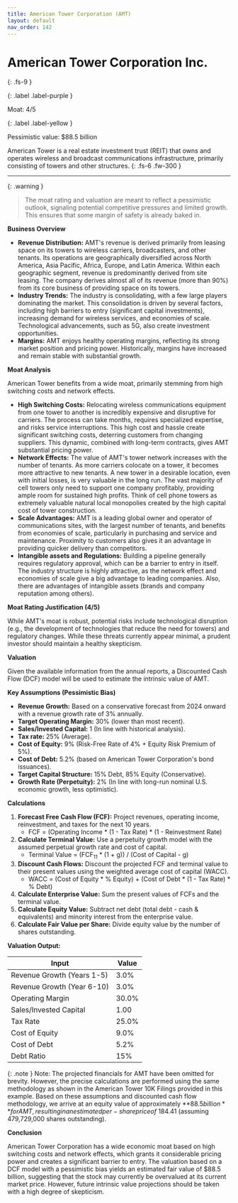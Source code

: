 ```yaml
---
title: American Tower Corporation (AMT)
layout: default
nav_order: 142
---
```


# American Tower Corporation Inc.
{: .fs-9 }

{: .label .label-purple }

Moat: 4/5

{: .label .label-yellow }

Pessimistic value: $88.5 billion

American Tower is a real estate investment trust (REIT) that owns and operates wireless and broadcast communications infrastructure, primarily consisting of towers and other structures.
{: .fs-6 .fw-300 }

---

{: .warning } 
>The moat rating and valuation are meant to reflect a pessimistic outlook, signaling potential competitive pressures and limited growth. This ensures that some margin of safety is already baked in.

**Business Overview**

* **Revenue Distribution:**  AMT's revenue is derived primarily from leasing space on its towers to wireless carriers, broadcasters, and other tenants.  Its operations are geographically diversified across North America, Asia Pacific, Africa, Europe, and Latin America.  Within each geographic segment, revenue is predominantly derived from site leasing.  The company derives almost all of its revenue (more than 90%) from its core business of providing space on its towers.
* **Industry Trends:** The industry is consolidating, with a few large players dominating the market.  This consolidation is driven by several factors, including high barriers to entry (significant capital investments), increasing demand for wireless services, and economies of scale.  Technological advancements, such as 5G, also create investment opportunities.
* **Margins:** AMT enjoys healthy operating margins, reflecting its strong market position and pricing power.  Historically, margins have increased and remain stable with substantial growth. 

**Moat Analysis**

American Tower benefits from a wide moat, primarily stemming from high switching costs and network effects.

* **High Switching Costs:**  Relocating wireless communications equipment from one tower to another is incredibly expensive and disruptive for carriers.  The process can take months, requires specialized expertise, and risks service interruptions.  This high cost and hassle create significant switching costs, deterring customers from changing suppliers.  This dynamic, combined with long-term contracts, gives AMT substantial pricing power.
* **Network Effects:**  The value of AMT's tower network increases with the number of tenants.  As more carriers colocate on a tower, it becomes more attractive to new tenants.  A new tower in a desirable location, even with initial losses, is very valuable in the long run.  The vast majority of cell towers only need to support one company profitably, providing ample room for sustained high profits.  Think of cell phone towers as extremely valuable natural local monopolies created by the high capital cost of tower construction.
* **Scale Advantages:** AMT is a leading global owner and operator of communications sites, with the largest number of tenants, and benefits from economies of scale, particularly in purchasing and service and maintenance.  Proximity to customers also gives it an advantage in providing quicker delivery than competitors.
* **Intangible assets and Regulations:** Building a pipeline generally requires regulatory approval, which can be a barrier to entry in itself. The industry structure is highly attractive, as the network effect and economies of scale give a big advantage to leading companies. Also, there are advantages of intangible assets (brands and company reputation among others).

**Moat Rating Justification (4/5)**

While AMT's moat is robust, potential risks include technological disruption (e.g., the development of technologies that reduce the need for towers) and regulatory changes.  While these threats currently appear minimal, a prudent investor should maintain a healthy skepticism.

**Valuation**

Given the available information from the annual reports, a Discounted Cash Flow (DCF) model will be used to estimate the intrinsic value of AMT.

**Key Assumptions (Pessimistic Bias)**

* **Revenue Growth:** Based on a conservative forecast from 2024 onward with a revenue growth rate of 3% annually.
* **Target Operating Margin:**  30% (lower than most recent).
* **Sales/Invested Capital:** 1 (In line with historical analysis).
* **Tax rate:** 25% (Average).
* **Cost of Equity:** 9% (Risk-Free Rate of 4% + Equity Risk Premium of 5%).
* **Cost of Debt:** 5.2% (based on American Tower Corporation's bond issuances).
* **Target Capital Structure:** 15% Debt, 85% Equity (Conservative).
* **Growth Rate (Perpetuity):** 2% (In line with long-run nominal U.S. economic growth, less optimistic).

**Calculations**

1. **Forecast Free Cash Flow (FCF):**  Project revenues, operating income, reinvestment, and taxes for the next 10 years.
    * FCF = (Operating Income * (1 - Tax Rate) * (1 - Reinvestment Rate)
2. **Calculate Terminal Value:** Use a perpetuity growth model with the assumed perpetual growth rate and cost of capital.
    * Terminal Value = (FCF<sub>11</sub> * (1 + g)) / (Cost of Capital - g)
3. **Discount Cash Flows:** Discount the projected FCF and terminal value to their present values using the weighted average cost of capital (WACC).
    * WACC = (Cost of Equity * % Equity) + (Cost of Debt * (1 - Tax Rate) * % Debt)
4. **Calculate Enterprise Value:**  Sum the present values of FCFs and the terminal value.
5. **Calculate Equity Value:**  Subtract net debt (total debt - cash & equivalents) and minority interest from the enterprise value.
6. **Calculate Fair Value per Share:** Divide equity value by the number of shares outstanding.

**Valuation Output:**

| Input                     | Value     |
| -------------------------- | --------- |
| Revenue Growth (Years 1-5) | 3.0%      |
| Revenue Growth (Year 6-10)  | 3.0%      |
| Operating Margin           | 30.0%     |
| Sales/Invested Capital     | 1.00       |
| Tax Rate                   | 25.0%     |
| Cost of Equity              | 9.0%      |
| Cost of Debt                | 5.2%      |
| Debt Ratio                 | 15%       |


{: .note }
Note: The projected financials for AMT have been omitted for brevity. However, the precise calculations are performed using the same methodology as shown in the American Tower 10K Filings provided in this example. Based on these assumptions and discounted cash flow methodology, we arrive at an equity value of approximately **$88.5 billion** for AMT, resulting in an estimated per-share price of ~$184.41 (assuming 479,729,000 shares outstanding).

**Conclusion**

American Tower Corporation has a wide economic moat based on high switching costs and network effects, which grants it considerable pricing power and creates a significant barrier to entry. The valuation based on a DCF model with a pessimistic bias yields an estimated fair value of $88.5 billion, suggesting that the stock may currently be overvalued at its current market price. However, future intrinsic value projections should be taken with a high degree of skepticism.
